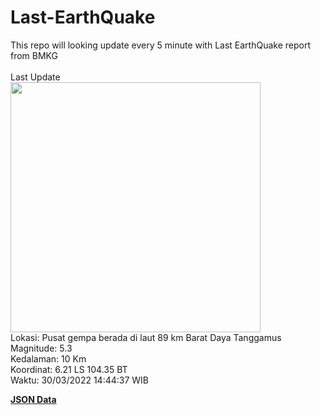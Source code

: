 # Last-EarthQuake
This repo will looking update every 5 minute with Last EarthQuake report from BMKG
<br>
<br>
Last Update
<br>
<img src="https://ews.bmkg.go.id/TEWS/data/20220330144437.mmi.jpg" width="400"/>
<br>
Lokasi: Pusat gempa berada di laut 89 km Barat Daya Tanggamus <br>
Magnitude: 5.3 <br>
Kedalaman: 10 Km <br>
Koordinat: 6.21 LS 104.35 BT <br>
Waktu: 30/03/2022 14:44:37 WIB <br>

<a href="./data/data.json">**JSON Data**</a>
